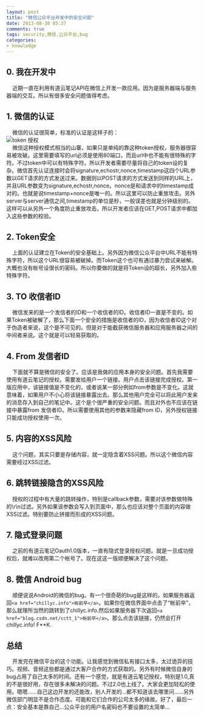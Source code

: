 ```yaml
---
layout: post
title: "微信公众平台开发中的安全问题"
date: 2013-08-30 05:37
comments: true
tags: security,微信,公众平台,bug 
categories:
- knowledge
---
```


## 0. 我在开发中  
 &nbsp;&nbsp;&nbsp;&nbsp;近期一直在利用有道云笔记API在微信上开发一款应用。因为是服务器端与服务器端的交互。所以有很多安全问题值得考虑。  

## 1. 微信的认证   
 &nbsp;&nbsp;&nbsp;&nbsp;微信的认证很简单，标准的认证是这样子的：  
![token 授权](http://mp.weixin.qq.com/wiki/images/9/90/Callbackprofile.jpg)  
 &nbsp;&nbsp;&nbsp;&nbsp;微信这种授权模式相当的山寨，如果只是单纯的靠这种token授权，服务器很容易被攻破。这里需要填写的url必须是使用80端口，而且url中也不能有很特殊的字符。不过token中可以有特殊字符。所以开发者需要尽量将自己的token设的复杂。微信首先认证连接时会将signature,echostr,nonce,timestamp这四个URL参数以GET请求的方式发送过来。数据则以POST请求的方式发送到同样的URL上，并且URL参数变为signature,echostr,nonce。nonce是和请求中的timestamp成对的。也就是说timestamp+nonce是唯一的。所以这里可以防止重放攻击。另外server与server通信之间,timestamp的单位是秒，一般误差也就是分钟级别的。这样可以从另外一个角度防止重放攻击。所以开发者应该在GET,POST请求中都加入这些参数的校验。

<!--more-->

## 2. Token安全   
 &nbsp;&nbsp;&nbsp;&nbsp;上面的认证建立在Token的安全基础上。另外因为微信公众平台中URL不能有特殊字符，所以这个URL很容易被破掉。而Token这个也可有通过暴力尝试来破解。大概也没有帐号设很长的密码。所以你要做的就是将Token设的超长，另外加入些特殊字符。  

## 3. TO 收信者ID
 &nbsp;&nbsp;&nbsp;&nbsp;微信发来的是一个发信者的ID和一个收信者的ID。收信者ID一直是不变的。如果Token被破解了，那么下面一个安全的措施是收信者的ID，因为收信者ID这个对于伪造者来说，这个是不可见的。但是对于能截获微信服务器和应用服务器之间的中间者来说。这个就是可以轻易获取的。   

## 4. From 发信者ID    
 &nbsp;&nbsp;&nbsp;&nbsp;下面就不算是微信的安全了。应该是我做的应用本身的安全问题。首先我需要使用有道云笔记的授权。需要发给用户一个链接。用户点击该链接完成授权。第一版应用中，该链接值是不变化的，或者说某一部分例如from参数是不变化。这就意味着，如果用户不小心将该链接暴露出去。那么其他用户完全可以将此用户发来的消息存入到自己的笔记中。这个是个很严重的安全问题。而且对外也不应该在链接中暴露from 发信者ID。所以需要使用其他的参数来隐藏from ID，另外授权链接只能成功授权使用一次。  

## 5. 内容的XSS风险
 &nbsp;&nbsp;&nbsp;&nbsp;这个问题，其实只要是存储内容，就一定隐含着XSS问题。所以这个微信内容需要经过XSS过滤。

## 6. 跳转链接隐含的XSS风险
 &nbsp;&nbsp;&nbsp;&nbsp;授权的过程中有大量的跳转操作，特别是callback参数，需要对该参数做特殊的\r\n过滤。另外如果该参数会写入到页面中，那么也应该对整个页面的内容做XSS过滤。特别要防止拼接而形成的XSS问题。

## 7. 隐式登录问题
 &nbsp;&nbsp;&nbsp;&nbsp;之前的有道云笔记Oauth1.0版本，一直有隐式登录授权问题。就是一旦成功授权后，就难以改用第二个帐号了。现在这这一版顺便解决了这个问题。

## 8. 微信 Android bug
 &nbsp;&nbsp;&nbsp;&nbsp;顺便说说Android的微信的bug。有一个很奇葩的bug是这样的。如果服务器返回`<a href="chillyc.info">帐前卒</a>`。如果你在微信界面中点击了“帐前卒”，那么就理所当然的跳转到了chillyc.info.然后如果服务器下次返回`<a href="blog.csdn.net/cctt_1">帐前卒</a>`。那么点击该链接，仍然会打开chillyc.info! F\*\*K.   


## 总结
 &nbsp;&nbsp;&nbsp;&nbsp;开发完在微信平台的这个功能。让我感觉到微信私有接口太多，太过诡异的技巧。视频、音频这些都是通过大客户合作的方式获取的。另外有时候微信自身的bug占用了自己太多的时间。还有一个感觉，就是有道云笔记授权，特别是1.0,真的不是很好用，存在很多未解决的问题。不过2.0也上线了。大家会更加轻松的使用。嗯嗯......自己这边开发的还能改，别人开发的...都不知道该去哪里问......另外微信部门明显不是合作态度。可能和它们合作的公司太多的缘故。好了，最后一点：安全基本是靠自己...公众平台的用户名密码也不要设置的太简单...

